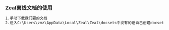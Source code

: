 ### Zeal离线文档的使用

```html
1.手动下载我们要的文档
2.进入C:\Users\zmz\AppData\Local\Zeal\Zeal\docsets中没有的话自己创建docsets这个文件夹，把我下载好的包，放进去解压，然后继续再解压


```

